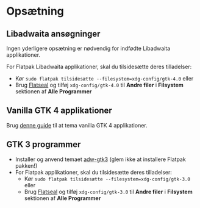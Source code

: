 # Opsætning

## Libadwaita ansøgninger

Ingen yderligere opsætning er nødvendig for indfødte Libadwaita applikationer.

For Flatpak Libadwaita applikationer, skal du tilsidesætte deres tilladelser:

- Kør `sudo flatpak tilsidesætte --filesystem=xdg-config/gtk-4.0` eller
- Brug [Flatseal](https://github.com/tchx84/Flatseal) og tilføj `xdg-config/gtk-4.0` til **Andre filer** i **Filsystem** sektionen af **Alle Programmer**

## Vanilla GTK 4 applikationer

Brug [denne guide](https://github.com/lassekongo83/adw-gtk3/blob/main/gtk4.md) til at tema vanilla GTK 4 applikationer.

## GTK 3 programmer

- Installer og anvend temaet [adw-gtk3](https://github.com/lassekongo83/adw-gtk3#readme) (glem ikke at installere Flatpak pakken!)
- For Flatpak applikationer, skal du tilsidesætte deres tilladelser:
  - Kør `sudo flatpak tilsidesætte --filesystem=xdg-config/gtk-3.0` eller
  - Brug [Flatseal](https://github.com/tchx84/Flatseal) og tilføj `xdg-config/gtk-3.0` til **Andre filer** i **Filsystem** sektionen af **Alle Programmer**
